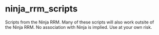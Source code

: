 # ninja_rrm_scripts
Scripts from the Ninja RRM. Many of these scripts will also work outsite of the Ninja RRM. No association with Ninja is implied. Use at your own risk.
